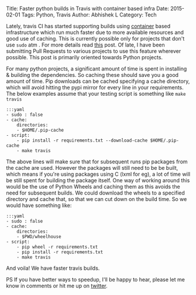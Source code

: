 Title: Faster python builds in Travis with container based infra
Date: 2015-02-01
Tags: Python, Travis
Author: Abhishek L
Category: Tech

Lately, travis CI has started supporting builds using [container][1]
based infrastructure which run much faster due to more available
resources and good use of caching. This is currently possible only for
projects that don't use `sudo` atm . For more details read [this][2]
post. Of late, I have been submitting Pull Requests to various
projects to use this feature wherever possible. This post is primarily
oriented towards Python projects.

For many python projects, a significant amount of time is spent in
installing & building the dependencies. So caching these should save
you a good amount of time. Pip downloads can be cached specifying a
cache directory, which will avoid hitting the pypi mirror for every
line in your requirements. The below examples assume that your testing
script is something like `make travis`

    :::yaml
	- sudo : false
	- cache:
        directories: 
        - $HOME/.pip-cache
	- script:
	    - pip install -r requirements.txt --download-cache $HOME/.pip-cache	
		- make travis


The above lines will make sure that for subsequent runs pip packages
from the cache are used. However the packages will still need to be be
built, which means if you're using packages using C (lxml for eg), a
lot of time will be still spent for building the package itself. One
way of working around this would be the use of Python Wheels and
caching them as this avoids the need for subsequent builds. We could
download the wheels to a specified directory and cache that, so that
we can cut down on the build time.  So we would have something like:

    :::yaml
    - sudo : false
	- cache:
        directories: 
        - $PWD/wheelhouse
	- script:
		- pip wheel -r requirements.txt
	    - pip install -r requirements.txt
		- make travis

And voila! We have faster travis builds.

PS If you have better ways to speedup, I'll be happy to hear, please
let me know in comments or hit me up on [twitter][3].

[1]: http://blog.travis-ci.com/2014-12-17-faster-builds-with-container-based-infrastructure/
[2]: http://docs.travis-ci.com/user/workers/container-based-infrastructure/
[3]: https://twitter.com/abhishekl

